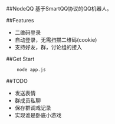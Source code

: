 ##NodeQQ
基于SmartQQ协议的QQ机器人。

##Features
*   二维码登录
*   自动登录，无需扫描二维码(cookie)
*   支持好友，群，讨论组的接入

##Get Start
``` bash
    node app.js
```

##TODO
*  发送表情
*  群成员私聊
*  保存群调戏记录
*  实现谁是卧底小游戏

